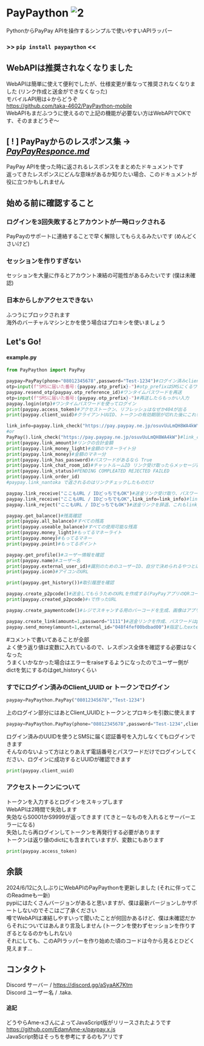 # PayPaython ![2](images/1.png)
PythonからPayPay APIを操作するシンプルで使いやすいAPIラッパー   
### >> ```pip install paypaython``` <<
## WebAPIは推奨されなくなりました
WebAPIは簡単に使えて便利でしたが、仕様変更が重なって推奨されなくなりました (リンク作成と送金ができなくなった)  
モバイルAPI用は↓からどうぞ  
https://github.com/taka-4602/PayPaython-mobile  
WebAPIもまだふつうに使えるので上記の機能が必要ない方はWebAPIでOKです、そのままどうぞ～
## [ ! ] PayPayからのレスポンス集 -> *[PayPayResponce.md](https://github.com/taka-4602/PayPaython/blob/main/PAYPAYRESPONCE.md)*
PayPay APIを使った時に返されるレスポンスをまとめたドキュメントです  
返ってきたレスポンスにどんな意味があるか知りたい場合、このドキュメントが役に立つかもしれません  
## 始める前に確認すること
### ログインを3回失敗するとアカウントが一時ロックされる
PayPayのサポートに連絡することで早く解除してもらえるみたいです (めんどくさいけど)
### セッションを作りすぎない
セッションを大量に作るとアカウント凍結の可能性があるみたいです (僕は未確認)
### 日本からしかアクセスできない
ふつうにブロックされます  
海外のバーチャルマシンとかを使う場合はプロキシを使いましょう
## Let's Go!
#### example.py
```py
from PayPaython import PayPay

paypay=PayPay(phone="08012345678",password="Test-1234")#ログイン済みclient_uuid="str"をセットするとOTPをスキップできます #access_token="str"トークンをセットするとログインをスキップします #proxy=dictでプロキシを設定できます
otp=input(f"SMSに届いた番号:{paypay.otp_prefix}-")#otp_prefixはSMSにくるワンタイムパスワードの接頭、TA-4602のTAの部分
paypay.resend_otp(paypay.otp_reference_id)#ワンタイムパスワードを再送
otp=input(f"SMSに届いた番号:{paypay.otp_prefix}-")#再送したらもっかい入力
paypay.login(otp)#ワンタイムパスワードを使ってログイン
print(paypay.access_token)#アクセストークン、リフレッシュはなぜか404が出る
print(paypay.client_uuid)#クライアントUUID、トークンの有効期限が切れた後にこれを設定して再度ログインするとOTPをスキップできる

link_info=paypay.link_check("https://pay.paypay.ne.jp/osuvUuLmQH8WA4kW")#送金リンク確認、URLかID = "osuvUuLmQH8WA4kW" この部分 でリクエストできる
#or
PayPay().link_check("https://pay.paypay.ne.jp/osuvUuLmQH8WA4kW")#link_checkはログインなしでも使うことができる
print(paypay.link_amount)#リンクの合計金額
print(paypay.link_money_light)#金額のマネーライト分
print(paypay.link_money)#金額のマネー分
print(paypay.link_has_password)#パスワードがあるなら True
print(paypay.link_chat_room_id)#チャットルームID リンク受け取ったらメッセージ送れるあれのID
print(paypay.link_status)#PENDING COMPLEATED REJECTED FAILED
print(paypay.link_order_id)
#paypay.link_nantoka で返されるのはリンクチェックしたものだけ

paypay.link_receive("ここもURL / IDどっちでもOK")#送金リンク受け取り、パスワードはpassword=str
paypay.link_receive("ここもURL / IDどっちでもOK",link_info=link_info)#link_info=dict、これを設定するとリンクチェックをスキップする
paypay.link_reject("ここもURL / IDどっちでもOK")#送金リンクを辞退、これもlink_infoにdictをつっこめる

paypay.get_balance()#残高確認
print(paypay.all_balance)#すべての残高
print(paypay.useable_balance)#すべての使用可能な残高
print(paypay.money_light)#もってるマネーライト
print(paypay.money)#もってるマネー
print(paypay.point)#もってるポイント

paypay.get_profile()#ユーザー情報を確認
print(paypay.name)#ユーザー名
print(paypay.external_user_id)#識別のためのユーザーID、自分で決められるやつとは違う
print(paypay.icon)#アイコンのURL

print(paypay.get_history())#取引履歴を確認

paypay.create_p2pcode()#送金してもらうためのURLを作成する(PayPayアプリのQRコードとおなじ)
print(paypay.created_p2pcode)#↑で作ったURL

paypay.create_paymentcode()#レジでスキャンする用のバーコードを生成、画像はアプリ内で処理されるからコードだけ生成してもよっぽど機材を持ってる人じゃない限り無意味、死に機能

paypay.create_link(amount=1,password="1111")#送金リンクを作成、パスワードはpassword=str...この機能は2024/3月下旬に使えなくなった (エンドポイントから削除された)
paypay.send_money(amount=1,external_id="048f4fef00bdbad00")#指定したexternalidのユーザーに直接送金...この機能は2024/3月下旬に使えなくなった (エンドポイントから削除された)
```
#コメントで書いてあることが全部  
よく使う返り値は変数に入れているので、レスポンス全体を確認する必要はなくなった  
うまくいかなかった場合はエラーをraiseするようになったのでユーザー側がdictを気にするのはget_historyくらい  
### すでにログイン済みのClient_UUID or トークンでログイン
```py
paypay=PayPaython.PayPay("08012345678","Test-1234")
```
上のログイン部分にはあとClient_UUIDとトークンとプロキシを引数に使えます  
```py
paypay=PayPaython.PayPay(phone="08012345678",password="Test-1234",client_uuid="d2d786a9-6a9f-49e1-9139-ba2f5f7f9f1d",token="とてもながい==",proxy={"http":"http://example.com"})
```
ログイン済みのUUIDを使うとSMSに届く認証番号を入力しなくてもログインできます  
そんなのないよって方はとりあえず電話番号とパスワードだけでログインしてください、ログインに成功するとUUIDが確認できます
```py
print(paypay.client_uuid)
```
### アクセストークンについて
トークンを入力するとログインをスキップします  
WebAPIは2時間で失効します  
失効ならS0001かS9999が返ってきます (てきとーなものを入れるとサーバーエラーになる)  
失効したら再ログインしてトークンを再発行する必要があります  
トークンは返り値のdictにも含まれていますが、変数にもあります  
```py
print(paypay.access_token)
```
## 余談
2024/6/12に久しぶりにWebAPIのPayPaythonを更新しました (それに伴ってこのReadmeも一新)  
pypiにはたくさんバージョンがあると思いますが、僕は最新バージョンしかサポートしないのでそこはご了承ください  
噂でWebAPIは凍結しやすいって聞いたことが何回かあるけど、僕は未確認だからそれについてはあんまり言及しません (トークンを使わずセッションを作りすぎるとなるのかもしれない)  
それにしても、このAPIラッパーを作り始めた頃のコードは今から見るとひどく見えます...
## コンタクト  
Discord サーバー / https://discord.gg/aSyaAK7Ktm  
Discord ユーザー名 / .taka.  
#### 追記
どうやらAme-xさんによってJavaScript版がリリースされたようです  
https://github.com/EdamAme-x/paypay.x.js  
JavaScript勢はそっちを参考にするのもアリです

